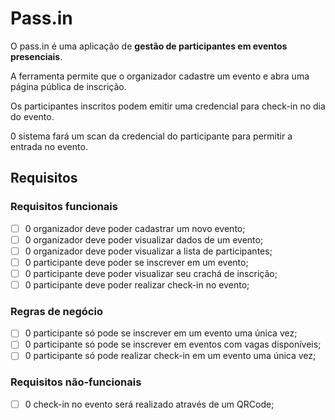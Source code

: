 # Pass.in

O pass.in é uma aplicação de **gestão de participantes em eventos presenciais**.

A ferramenta permite que o organizador cadastre um evento e abra uma página pública de inscrição.

Os participantes inscritos podem emitir uma credencial para check-in no dia do evento.

0 sistema fará um scan da credencial do participante para permitir a entrada no evento.

## Requisitos

### Requisitos funcionais

- [ ] 0 organizador deve poder cadastrar um novo evento;
- [ ] 0 organizador deve poder visualizar dados de um evento;
- [ ] 0 organizador deve poder visualizar a lista de participantes;
- [ ] 0 participante deve poder se inscrever em um evento;
- [ ] 0 participante deve poder visualizar seu crachá de inscrição;
- [ ] 0 participante deve poder realizar check-in no evento;

### Regras de negócio

- [ ] 0 participante só pode se inscrever em um evento uma única vez;
- [ ] 0 participante só pode se inscrever em eventos com vagas disponíveis;
- [ ] 0 participante só pode realizar check-in em um evento uma única vez;

### Requisitos não-funcionais

- [ ] 0 check-in no evento será realizado através de um QRCode;